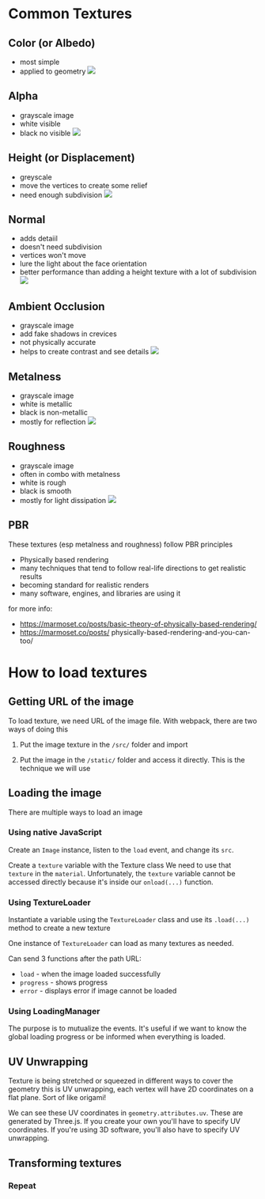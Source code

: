 # Common Textures

## Color (or Albedo)
* most simple
* applied to geometry 
![](https://threejs-journey.com/assets/lessons/11/000.jpg)

## Alpha
* grayscale image
* white visible
* black no visible
![](https://threejs-journey.com/assets/lessons/11/001.jpg)

## Height (or Displacement)
* greyscale 
* move the vertices to create some relief
* need enough subdivision
![](https://threejs-journey.com/assets/lessons/11/002.png)

## Normal
* adds detaiil
* doesn't need subdivision
* vertices won't move
* lure the light about the face orientation
* better performance than adding a height texture with a lot of subdivision
![](https://threejs-journey.com/assets/lessons/11/003.jpg)

## Ambient Occlusion
* grayscale image
* add fake shadows in crevices
* not physically accurate
* helps to create contrast and see details
![](https://threejs-journey.com/assets/lessons/11/004.jpg)

## Metalness
* grayscale image
* white is metallic
* black is non-metallic
* mostly for reflection
![](https://threejs-journey.com/assets/lessons/11/005.jpg)

## Roughness
* grayscale image
* often in combo with metalness
* white is rough
* black is smooth
* mostly for light dissipation
![](https://threejs-journey.com/assets/lessons/11/006.jpg)

## PBR
These textures (esp metalness and roughness) follow PBR principles

* Physically based rendering
* many techniques that tend to follow real-life directions to get realistic results
* becoming standard for realistic renders
* many software, engines, and libraries are using it

for more info: 
*  https://marmoset.co/posts/basic-theory-of-physically-based-rendering/
* https://marmoset.co/posts/
physically-based-rendering-and-you-can-too/

# How to load textures

## Getting URL of the image
To load texture, we need URL of the image file. With webpack, there are two ways of doing this

1. Put the image texture in the `/src/` folder and import

2. Put the image in the `/static/` folder and access it directly. This is the technique we will use

## Loading the image
There are multiple ways to load an image

### Using native JavaScript
Create an `Image` instance, listen to the `load` event, and change its `src`.

Create a `texture` variable with the Texture class
We need to use that `texture` in the `material`.
Unfortunately, the `texture` variable cannot be accessed directly because it's inside our `onload(...)` function.

### Using TextureLoader
Instantiate a variable using the `TextureLoader` class and use its `.load(...)` method to create a new texture

One instance of `TextureLoader` can load as many textures as needed.

Can send 3 functions after the path URL:
* `load` - when the image loaded successfully
* `progress` - shows progress
* `error` - displays error if image cannot be loaded 

### Using LoadingManager
The purpose is to mutualize the events. It's useful if we want to know the global loading progress or be informed when everything is loaded.

## UV Unwrapping
Texture is being stretched or squeezed in different ways to cover the geometry
this is UV unwrapping, each vertex will have 2D coordinates on a flat plane. Sort of like origami!

We can see these UV coordinates in `geometry.attributes.uv`. These are generated by Three.js. If you create your own you'll have to specify UV coordinates. If you're using 3D software, you'll also have to specify UV unwrapping.

## Transforming textures

### Repeat

